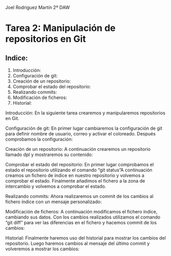 Joel Rodriguez Martín
2º DAW

# Tarea 2: Manipulación de repositorios en Git

## Indice:
1. Introducción:  	
2. Configuración de git:	  
3. Creación de un repositorio:  	
4. Comprobar el estado del repositorio:	  
5. Realizando commits:  	
6. Modificación de ficheros:	  
6. Historial:	  


Introducción:
En la siguiente tarea crearemos y manipularemos repositorios en Git.

Configuración de git:
En primer lugar cambiaremos la configuración de git para definir nombre de usuario, correo y activar el coloreado. Después comprobamos la configuración:



Creación de un repositorio:
A continuación crearemos un repositorio llamado dpl y mostraremos su contenido:

Comprobar el estado del repositorio:
En primer lugar comprobamos el estado el repositorio utilizando el comando “git status”A continuación creamos un fichero de índice en nuestro repositorio y volvemos a comprobar el estado. Finalmente añadimos el fichero a la zona de intercambio y volvemos a comprobar el estado.











Realizando commits: 
Ahora realizaremos un commit de los cambios al fichero índice con un mensaje personalizado: 

Modificación de ficheros: 
A continuación modificamos el fichero índice, cambiando sus datos. Con los cambios realizados utilizamos el comando “git diff” para ver las diferencias en el fichero y hacemos commit de los cambios: 

Historial: 
Finalmente haremos uso del historial para mostrar los cambios del repositorio. Luego haremos cambios al mensaje del último commit y volveremos a mostrar los cambios: 

